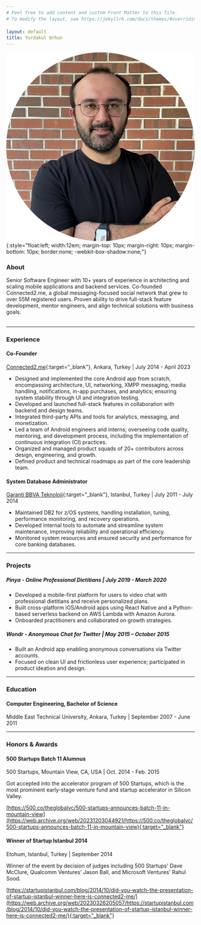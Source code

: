 ```yaml
---
# Feel free to add content and custom Front Matter to this file.
# To modify the layout, see https://jekyllrb.com/docs/themes/#overriding-theme-defaults

layout: default
title: Yurdakul Orhun
---
```


![photo](/assets/photo_rounded.png){:style="float:left; width:12em; margin-top: 10px; margin-right: 10px; margin-bottom: 10px; border:none; -webkit-box-shadow:none;"} 

### About
Senior Software Engineer with 10+ years of experience in architecting and scaling mobile applications and backend services. Co-founded Connected2.me, a global messaging-focused social network that grew to over 55M registered users. Proven ability to drive full-stack feature development, mentor engineers, and align technical solutions with business goals.
<br />
<br />

* * * 

### Experience
#### Co-Founder
[Connected2.me](https://connected2.me/){:target="_blank"}, Ankara, Turkey | July 2014 - April 2023

* Designed and implemented the core Android app from scratch, encompassing architecture, UI, networking, XMPP messaging, media handling, notifications, in-app purchases, and analytics; ensuring system stability through UI and integration testing.
* Developed and launched full-stack features in collaboration with backend and design teams.
* Integrated third-party APIs and tools for analytics, messaging, and monetization.
* Led a team of Android engineers and interns; overseeing code quality, mentoring, and development process, including the implementation of continuous integration (CI) practices.
* Organized and managed product squads of 20+ contributors across design, engineering, and growth.
* Defined product and technical roadmaps as part of the core leadership team.

#### System Database Administrator
[Garanti BBVA Teknoloji](https://www.garantibbvateknoloji.com.tr/){:target="_blank"}, Istanbul, Turkey | July 2011 - July 2014

* Maintained DB2 for z/OS systems, handling installation, tuning, performance monitoring, and recovery operations.
* Developed internal tools to automate and streamline system maintenance, improving reliability and operational efficiency.
* Monitored system resources and ensured security and performance for core banking databases.

* * *

### Projects
##### Pinya - Online Professional Dietitians | July 2019 - March 2020

* Developed a mobile-first platform for users to video chat with professional dietitians and receive personalized plans.
* Built cross-platform iOS/Android apps using React Native and a Python-based serverless backend on AWS Lambda with Amazon Aurora.
* Onboarded practitioners and collaborated on growth strategies.

##### Wondr - Anonymous Chat for Twitter |	May 2015 – October 2015
* Built an Android app enabling anonymous conversations via Twitter accounts.
* Focused on clean UI and frictionless user experience; participated in product ideation and design.

* * *

### Education
#### Computer Engineering, Bachelor of Science
Middle East Technical University, Ankara, Turkey | September 2007 - June 2011

* * *

### Honors & Awards
#### 500 Startups Batch 11 Alumnus
500 Startups, Mountain View, CA, USA | Oct. 2014 - Feb. 2015

Got accepted into the accelerator program of 500 Startups, which is the most prominent early-stage venture fund and startup accelerator in Silicon Valley.

[https://500.co/theglobalvc/500-startups-announces-batch-11-in-mountain-view](https://web.archive.org/web/20231203044921/https://500.co/theglobalvc/500-startups-announces-batch-11-in-mountain-view){:target="_blank"}

#### Winner of Startup Istanbul 2014
Etohum, Istanbul, Turkey | September 2014

Winner of the event by decision of judges including 500 Startups' Dave McClure, Qualcomm Ventures' Jason Ball, and Microsoft Ventures' Rahul Sood.

[https://startupistanbul.com/blog/2014/10/did-you-watch-the-presentation-of-startup-istanbul-winner-here-is-connected2-me/](https://web.archive.org/web/20230326205057/https://startupistanbul.com/blog/2014/10/did-you-watch-the-presentation-of-startup-istanbul-winner-here-is-connected2-me/){:target="_blank"}
